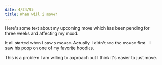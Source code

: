 ```yaml
---
date: 4/24/95
title: When will i move?
---
```


Here's some text about my upcoming move which has been pending for three weeks and affecting my mood.

It all started when I saw a mouse. Actually, I didn't see the mouse first - I saw his poop on one of my favorite hoodies.

This is a problem I am willing to approach but I think it's easier to just move.